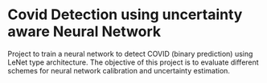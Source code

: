 # Covid Detection using uncertainty aware Neural Network

Project to train a neural network to detect COVID (binary prediction) using LeNet type architecture. The objective of this project is to evaluate different schemes for neural network calibration and uncertainty estimation.